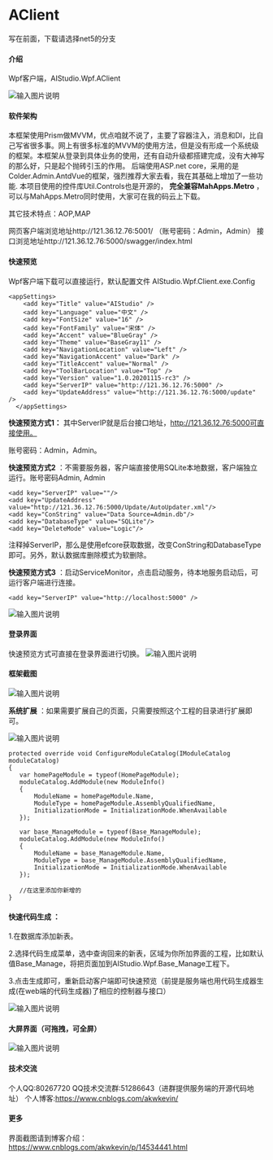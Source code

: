 # AClient

写在前面，下载请选择net5的分支

#### 介绍
Wpf客户端，AIStudio.Wpf.AClient

![输入图片说明](https://images.gitee.com/uploads/images/2021/0912/103135_62e8a695_4799126.png "屏幕截图.png")


#### 软件架构
本框架使用Prism做MVVM，优点咱就不说了，主要了容器注入，消息和DI，比自己写省很多事。网上有很多标准的MVVM的使用方法，但是没有形成一个系统级的框架。本框架从登录到具体业务的使用，还有自动升级都搭建完成，没有大神写的那么好，只是起个抛砖引玉的作用。
后端使用ASP.net core，采用的是Colder.Admin.AntdVue的框架，强烈推荐大家去看，我在其基础上增加了一些功能.
本项目使用的控件库Util.Controls也是开源的， **完全兼容MahApps.Metro** ，可以与MahApps.Metro同时使用，大家可在我的码云上下载。

其它技术特点：AOP,MAP

网页客户端浏览地址http://121.36.12.76:5001/
（账号密码：Admin，Admin）
接口浏览地址http://121.36.12.76:5000/swagger/index.html

#### 快速预览
Wpf客户端下载可以直接运行，默认配置文件 AIStudio.Wpf.Client.exe.Config

```
<appSettings>
    <add key="Title" value="AIStudio" />
    <add key="Language" value="中文" />
    <add key="FontSize" value="16" />
    <add key="FontFamily" value="宋体" />
    <add key="Accent" value="BlueGray" />
    <add key="Theme" value="BaseGray11" />
    <add key="NavigationLocation" value="Left" />
    <add key="NavigationAccent" value="Dark" />
    <add key="TitleAccent" value="Normal" />
    <add key="ToolBarLocation" value="Top" />
    <add key="Version" value="1.0.20201115-rc3" />
    <add key="ServerIP" value="http://121.36.12.76:5000" />
    <add key="UpdateAddress" value="http://121.36.12.76:5000/update" />
  </appSettings>
```


 **快速预览方式1：** 其中ServerIP就是后台接口地址，http://121.36.12.76:5000可直接使用。

账号密码：Admin，Admin。

 **快速预览方式2** ：不需要服务器，客户端直接使用SQLite本地数据，客户端独立运行。账号密码Admin, Admin
```
<add key="ServerIP" value=""/> 
<add key="UpdateAddress" value="http://121.36.12.76:5000/Update/AutoUpdater.xml"/>
<add key="ConString" value="Data Source=Admin.db"/>
<add key="DatabaseType" value="SQLite"/>
<add key="DeleteMode" value="Logic"/>
```
注释掉ServerIP，那么是使用efcore获取数据，改变ConString和DatabaseType即可。另外，默认数据库删除模式为软删除。

 **快速预览方式3** ：启动ServiceMonitor，点击启动服务，待本地服务启动后，可运行客户端进行连接。
```
<add key="ServerIP" value="http://localhost:5000" />
```

![输入图片说明](https://images.gitee.com/uploads/images/2021/0822/170817_84186e95_4799126.png "屏幕截图.png")

#### 登录界面

快速预览方式可直接在登录界面进行切换。
![输入图片说明](https://images.gitee.com/uploads/images/2021/0912/103100_da651bd2_4799126.png "屏幕截图.png")

####  **框架截图** 

![输入图片说明](https://images.gitee.com/uploads/images/2021/0822/170248_4a489e89_4799126.png "屏幕截图.png")

 **系统扩展** ：如果需要扩展自己的页面，只需要按照这个工程的目录进行扩展即可。

![输入图片说明](https://images.gitee.com/uploads/images/2021/0822/171241_88a20e42_4799126.png "屏幕截图.png")
 ```
protected override void ConfigureModuleCatalog(IModuleCatalog moduleCatalog)
 {
    var homePageModule = typeof(HomePageModule);
    moduleCatalog.AddModule(new ModuleInfo()
    {
        ModuleName = homePageModule.Name,
        ModuleType = homePageModule.AssemblyQualifiedName,
        InitializationMode = InitializationMode.WhenAvailable
    });

    var base_ManageModule = typeof(Base_ManageModule);
    moduleCatalog.AddModule(new ModuleInfo()
    {
        ModuleName = base_ManageModule.Name,
        ModuleType = base_ManageModule.AssemblyQualifiedName,
        InitializationMode = InitializationMode.WhenAvailable
    });

    //在这里添加你新增的
}
```

####  **快速代码生成** ：

1.在数据库添加新表。

2.选择代码生成菜单，选中查询回来的新表，区域为你所加界面的工程，比如默认值Base_Manage，将把页面加到AIStudio.Wpf.Base_Manage工程下。

3.点击生成即可，重新启动客户端即可快速预览（前提是服务端也用代码生成器生成(在web端的代码生成器)了相应的控制器与接口）

![输入图片说明](https://images.gitee.com/uploads/images/2021/0829/172904_ed6373e9_4799126.png "屏幕截图.png")

#### 大屏界面（可拖拽，可全屏）
![输入图片说明](https://images.gitee.com/uploads/images/2021/0912/103244_4abe087a_4799126.png "屏幕截图.png")

#### 技术交流
个人QQ:80267720
QQ技术交流群:51286643（进群提供服务端的开源代码地址）
个人博客:https://www.cnblogs.com/akwkevin/


#### 更多
界面截图请到博客介绍：https://www.cnblogs.com/akwkevin/p/14534441.html

